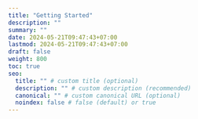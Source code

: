 ```yaml
---
title: "Getting Started"
description: ""
summary: ""
date: 2024-05-21T09:47:43+07:00
lastmod: 2024-05-21T09:47:43+07:00
draft: false
weight: 800
toc: true
seo:
  title: "" # custom title (optional)
  description: "" # custom description (recommended)
  canonical: "" # custom canonical URL (optional)
  noindex: false # false (default) or true
---
```

